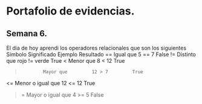 # Portafolio de evidencias.

## Semana 6.

El dia de hoy aprendi los operadores relacionales que son los siguientes 
Símbolo	    Significado	     Ejemplo	    Resultado
==	         Igual que	      5 == 7	       False
!=	        Distinto que	    rojo != verde	 True
<	          Menor que	        8 < 12	       True
>	          Mayor que	        12 > 7	       True
<=	      Menor o igual que  	12 <= 12	     True
>=	      Mayor o igual que 	4 >= 5	       False


